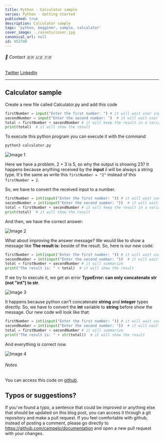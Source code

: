 ```yaml
---
title: Python - Calculator sample
series: Python - Getting started
published: true
description: Calculator sample
tags: 'python, begginer, sample, calculator'
cover_image: ../assets/cover.jpg
canonical_url: null
id: 952740
---
```


###### :postbox: Contact :brazil: :us: :fr:

[Twitter](https://twitter.com/campelo87)
[LinkedIn](https://www.linkedin.com/in/flavio-campelo/?locale=en_US)

---

## Calculator sample

Create a new file called Calculator.py and add this code

```python
firstNumber = input("Enter the first number: ") # it will wait user input for the first number
secondNumber = input("Enter the second number: ")  # it will wait user input for the second number
total = firstNumber + secondNumber # it will keep the result in a variable called total
print(total)  # it will show the result
```

To execute this python program you can execute it with the command

```bash
python3 calculator.py
```

![Image 1](..\assets\img1.png)

Here we have a problem. 2 + 3 is 5, so why the output is showing 23? It happens because anything received by the **input** il will be always a string type. It's the same as write this ```firstNumber = "2"``` instead of this ```firstNumber = 2```.

So, we have to convert the received input to a number.

```python
firstNumber = int(input("Enter the first number: ")) # it will wait user input for the first number
secondNumber = int(input("Enter the second number: "))  # it will wait user input for the second number
total = firstNumber + secondNumber # it will keep the result in a variable called total
print(total)  # it will show the result
```

And then, we have the correct answer:

![Image 2](..\assets\img2.png)

What about improving the answer message? We would like to show a message like **The result is:** beside of the result. So, here is our new code:

```python
firstNumber = int(input("Enter the first number: ")) # it will wait user input for the first number
secondNumber = int(input("Enter the second number: "))  # it will wait user input for the second number
total = firstNumber + secondNumber # it will summarize
print("The result is: " + total)  # it will show the result
```

If we try to execute it, we get an error **TypeError: can only concatenate str (not "int") to str**. 

![Image 3](..\assets\img3.png)

It happens because python can't concatenate **string** and **integer** types directly. So, we have to convert the **int** variable to **string** before show the message. Our new code will look like that:

```python
firstNumber = int(input("Enter the first number: ")) # it will wait user input for the first number
secondNumber = int(input("Enter the second number: "))  # it will wait user input for the second number
total = firstNumber + secondNumber # it will summarize
print("The result is: " + str(total))  # it will show the result
```

And everything is correct now.

![Image 4](..\assets\img4.png)

###### Notes

You can access this code on [github](https://github.com/campelo/Python-First-steps).

## Typos or suggestions?

If you've found a typo, a sentence that could be improved or anything else that should be updated on this blog post, you can access it through a git repository and make a pull request. If you feel comfortable with github, instead of posting a comment, please go directly to https://github.com/campelo/documentation and open a new pull request with your changes.